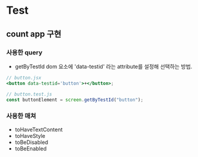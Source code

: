 # Test

## count app 구현

### 사용한 query

- getByTestId
  dom 요소에 'data-testid' 라는 attribute를 설정해 선택하는 방법.

```jsx
// button.jsx
<button data-testid='button'>+</button>;

// button.test.js
const buttonElement = screen.getByTestId("button");
```

### 사용한 매쳐

- toHaveTextContent
- toHaveStyle
- toBeDisabled
- toBeEnabled
